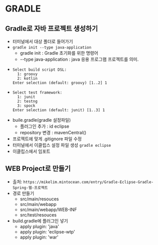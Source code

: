 # GRADLE

## Gradle로 자바 프로젝트 생성하기
- 터미널에서 대상 폴더로 들어가기
- `gradle init --type java-application`
  - gradle init : Gradle 초기화를 위한 명령어
  - --type java-application : java 응용 프로그램 프로젝트를 의미.
- ```
  Select build script DSL:
    1: groovy
    2: kotlin
  Enter selection (default: groovy) [1..2] 1
  ```
- ```
  Select test framework:
    1: junit
    2: testng
    3: spock
  Enter selection (default: junit) [1..3] 1
  ```
- buile.gradle(gradle 설정파일)
  - 플러그인 추가 :  id eclipse
  - repository 변경 : mavenCentral()
- 프로젝트에 맞게 .gitignore 파일 수정
- 터미널에서 이클립스 설정 파일 생성 `gradle eclipse` 
- 이클립스에서 임포트

## WEB Project로 만들기
- 출처: `https://mikelim.mintocean.com/entry/Gradle-Eclipse-Gradle-Spring-웹-프로젝트`
- 경로 만들기
  - src/main/resouces
  - src/main/webapp
  - src/main/webapp/WEB-INF
  - src/test/resouces
- build.gradle에 플러그인 넣기
  - apply plugin: 'java'
  - apply plugin: 'eclipse-wtp'
  - apply plugin: 'war'